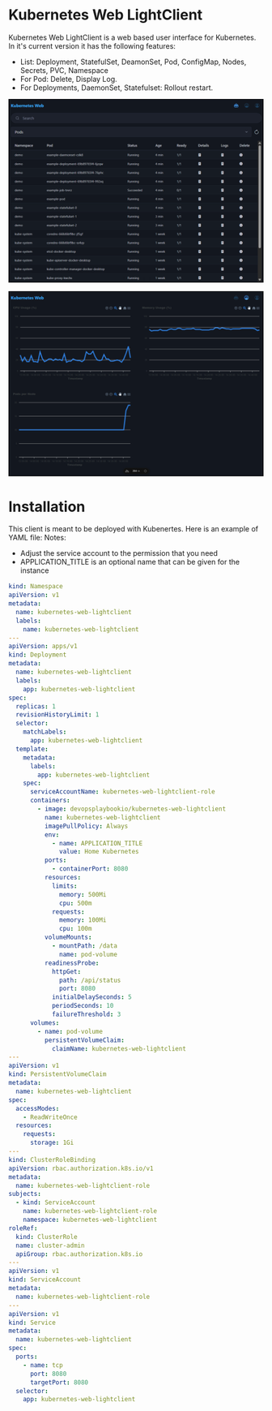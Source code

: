 # Kubernetes Web LightClient

Kubernetes Web LightClient is a web based user interface for Kubernetes. In it's current version it has the following features:

- List: Deployment, StatefulSet, DeamonSet, Pod, ConfigMap, Nodes, Secrets, PVC, Namespace
- For Pod: Delete, Display Log.
- For Deployments, DaemonSet, Statefulset: Rollout restart.

![](docs/images/pods.png?raw=true)

![](docs/images/stats.png?raw=true)

# Installation

This client is meant to be deployed with Kubenertes. Here is an example of YAML file:
Notes:

- Adjust the service account to the permission that you need
- APPLICATION_TITLE is an optional name that can be given for the instance

```yaml
kind: Namespace
apiVersion: v1
metadata:
  name: kubernetes-web-lightclient
  labels:
    name: kubernetes-web-lightclient
---
apiVersion: apps/v1
kind: Deployment
metadata:
  name: kubernetes-web-lightclient
  labels:
    app: kubernetes-web-lightclient
spec:
  replicas: 1
  revisionHistoryLimit: 1
  selector:
    matchLabels:
      app: kubernetes-web-lightclient
  template:
    metadata:
      labels:
        app: kubernetes-web-lightclient
    spec:
      serviceAccountName: kubernetes-web-lightclient-role
      containers:
        - image: devopsplaybookio/kubernetes-web-lightclient
          name: kubernetes-web-lightclient
          imagePullPolicy: Always
          env:
            - name: APPLICATION_TITLE
              value: Home Kubernetes
          ports:
            - containerPort: 8080
          resources:
            limits:
              memory: 500Mi
              cpu: 500m
            requests:
              memory: 100Mi
              cpu: 100m
          volumeMounts:
            - mountPath: /data
              name: pod-volume
          readinessProbe:
            httpGet:
              path: /api/status
              port: 8080
            initialDelaySeconds: 5
            periodSeconds: 10
            failureThreshold: 3
      volumes:
        - name: pod-volume
          persistentVolumeClaim:
            claimName: kubernetes-web-lightclient
---
apiVersion: v1
kind: PersistentVolumeClaim
metadata:
  name: kubernetes-web-lightclient
spec:
  accessModes:
    - ReadWriteOnce
  resources:
    requests:
      storage: 1Gi
---
kind: ClusterRoleBinding
apiVersion: rbac.authorization.k8s.io/v1
metadata:
  name: kubernetes-web-lightclient-role
subjects:
  - kind: ServiceAccount
    name: kubernetes-web-lightclient-role
    namespace: kubernetes-web-lightclient
roleRef:
  kind: ClusterRole
  name: cluster-admin
  apiGroup: rbac.authorization.k8s.io
---
apiVersion: v1
kind: ServiceAccount
metadata:
  name: kubernetes-web-lightclient-role
---
apiVersion: v1
kind: Service
metadata:
  name: kubernetes-web-lightclient
spec:
  ports:
    - name: tcp
      port: 8080
      targetPort: 8080
  selector:
    app: kubernetes-web-lightclient
```
